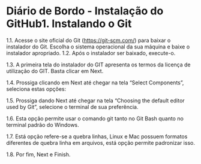 # Diário de Bordo  - Instalação do GitHub1.	Instalando o Git 

1.1.	Acesse o site oficial do Git (https://git-scm.com/) para baixar o instalador do Git. Escolha o sistema operacional da sua máquina e baixe o instalador apropriado.
1.2.	Após o instalador ser baixado, execute-o.

 


1.3.	A primeira tela do instalador do GIT apresenta os termos da licença de utilização do GIT. Basta clicar em Next.

 

1.4.	 Prossiga clicando em Next até chegar na tela “Select Components”, seleciona estas opções: 

 
1.5.	Prossiga dando Next até chegar na tela “Choosing the default editor used by Git”, selecione o terminal de sua preferência.

 

1.6.	Esta opção permite usar o comando git tanto no Git Bash quanto no terminal padrão do Windows.

 

1.7.	Está opção refere-se a quebra linhas, Linux e Mac possuem formatos diferentes de quebra linha em arquivos, está opção permite padronizar isso. 

 

1.8.	Por fim, Next e Finish. 

 
